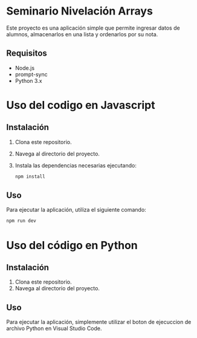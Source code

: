# Seminario Nivelación Arrays

Este proyecto es una aplicación simple que permite ingresar datos de alumnos, almacenarlos en una lista y ordenarlos por su nota.

## Requisitos

- Node.js
- prompt-sync
- Python 3.x

# Uso del codigo en Javascript

## Instalación

1. Clona este repositorio.
2. Navega al directorio del proyecto.
3. Instala las dependencias necesarias ejecutando:

   ```sh
   npm install
   ```

## Uso

Para ejecutar la aplicación, utiliza el siguiente comando:

   ```sh
   npm run dev
   ```

# Uso del código en Python

## Instalación

1. Clona este repositorio.
2. Navega al directorio del proyecto.

## Uso

Para ejecutar la aplicación, simplemente utilizar el boton de ejecuccion de archivo Python en Visual Studio Code.
